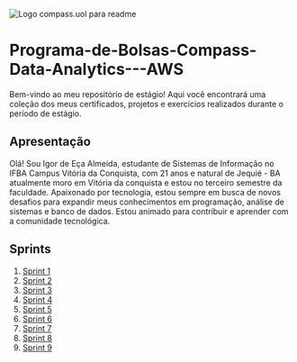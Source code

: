 ![Logo compass.uol para readme](https://i.imgur.com/BTAqo7j.jpeg)

# Programa-de-Bolsas-Compass-Data-Analytics---AWS

Bem-vindo ao meu repositório de estágio! Aqui você encontrará uma coleção dos meus certificados, projetos e exercícios realizados durante o período de estágio.

## Apresentação
Olá! Sou Igor de Eça Almeida, estudante de Sistemas de Informação no IFBA Campus Vitória da Conquista, com 21 anos e natural de Jequié - BA atualmente moro em Vitória da conquista e estou no terceiro semestre da faculdade. Apaixonado por tecnologia, estou sempre em busca de novos desafios para expandir meus conhecimentos em programação, análise de sistemas e banco de dados. Estou animado para contribuir e aprender com a comunidade tecnológica.

## Sprints
1.  [Sprint 1](https://github.com/EA-Igor/Programa-de-Bolsas-Compass-Data-Analytics---AWS/blob/main/Sprint%201/README.md)
2.  [Sprint 2](https://github.com/EA-Igor/Programa-de-Bolsas-Compass-Data-Analytics---AWS/tree/main/Sprint%202)
3.  [Sprint 3](https://github.com/EA-Igor/Programa-de-Bolsas-Compass-Data-Analytics---AWS/tree/main/Sprint%203)
4.  [Sprint 4](https://github.com/EA-Igor/Programa-de-Bolsas-Compass-Data-Analytics---AWS/tree/main/Sprint%204)
5.  [Sprint 5](https://github.com/EA-Igor/Programa-de-Bolsas-Compass-Data-Analytics---AWS/tree/main/Sprint%205)
6.  [Sprint 6](https://github.com/EA-Igor/Programa-de-Bolsas-Compass-Data-Analytics---AWS/tree/main/Sprint%206)
7.  [Sprint 7](https://github.com/EA-Igor/Programa-de-Bolsas-Compass-Data-Analytics---AWS/tree/main/Sprint%207)
8.  [Sprint 8](https://github.com/EA-Igor/Programa-de-Bolsas-Compass-Data-Analytics---AWS/tree/main/Sprint%208)
9.  [Sprint 9](https://github.com/EA-Igor/Programa-de-Bolsas-Compass-Data-Analytics---AWS/tree/main/Sprint%209)

